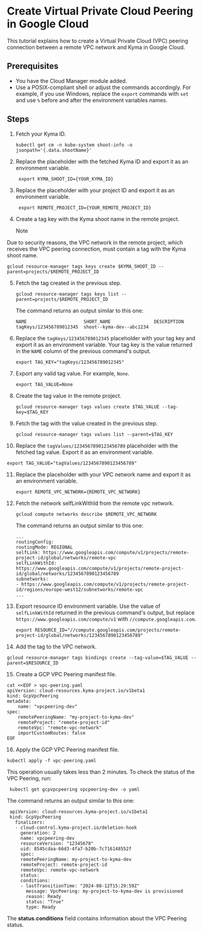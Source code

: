 # Create Virtual Private Cloud Peering in Google Cloud

This tutorial explains how to create a Virtual Private Cloud (VPC) peering connection between a remote VPC network and Kyma in Google Cloud.

## Prerequisites  <!-- {docsify-ignore} -->

- You have the Cloud Manager module added.
- Use a POSIX-compliant shell or adjust the commands accordingly. For example, if you use Windows, replace the `export` commands with `set` and use `%` before and after the environment variables names.

## Steps <!-- {docsify-ignore} -->

1. Fetch your Kyma ID.

    ```shell
   kubectl get cm -n kube-system shoot-info -o jsonpath='{.data.shootName}'
   ```

2. Replace the placeholder with the fetched Kyma ID and export it as an environment variable.

   ```shell
    export KYMA_SHOOT_ID={YOUR_KYMA_ID}
    ```

3. Replace the placeholder with your project ID and export it as an environment variable.

    ```shell
     export REMOTE_PROJECT_ID={YOUR_REMOTE_PROJECT_ID}
     ```

4. Create a tag key with the Kyma shoot name in the remote project.

   > [!NOTE]  
Due to security reasons, the VPC network in the remote project, which receives the VPC peering connection, must contain a tag with the Kyma shoot name.

   ```shell
   gcloud resource-manager tags keys create $KYMA_SHOOT_ID --parent=projects/$REMOTE_PROJECT_ID
   ```

5. Fetch the tag created in the previous step.

   ```shell
   gcloud resource-manager tags keys list --parent=projects/$REMOTE_PROJECT_ID
   ```

   The command returns an output similar to this one:

   ```console
   NAME                     SHORT_NAME                DESCRIPTION
   tagKeys/123456789012345  shoot--kyma-dev--abc1234
   ```

6. Replace the `tagKeys/123456789012345` placeholder with your tag key and export it as an environment variable. Your tag key is the value returned in the `NAME` column of the previous command's output.

    ```shell
    export TAG_KEY="tagKeys/123456789012345"
    ```

7. Export any valid tag value. For example, `None`.

   ```shell
   export TAG_VALUE=None
   ```

8. Create the tag value in the remote project.

   ```shell
   gcloud resource-manager tags values create $TAG_VALUE --tag-key=$TAG_KEY
   ```

9. Fetch the tag with the value created in the previous step.

   ```shell
   gcloud resource-manager tags values list --parent=$TAG_KEY
   ```

10. Replace the `tagValues/1234567890123456789` placeholder with the fetched tag value. Export it as an environment variable.

   ```shell
   export TAG_VALUE="tagValues/1234567890123456789"
   ```

11. Replace the placeholder with your VPC network name and export it as an environment variable.

    ```shell
    export REMOTE_VPC_NETWORK={REMOTE_VPC_NETWORK}
    ```

12. Fetch the network selfLinkWithId from the remote vpc network.

    ```shell
    gcloud compute networks describe $REMOTE_VPC_NETWORK
    ```

    The command returns an output similar to this one:

    ```shell
    ...
    routingConfig:
    routingMode: REGIONAL
    selfLink: https://www.googleapis.com/compute/v1/projects/remote-project-id/global/networks/remote-vpc
    selfLinkWithId: https://www.googleapis.com/compute/v1/projects/remote-project-id/global/networks/1234567890123456789
    subnetworks:
    - https://www.googleapis.com/compute/v1/projects/remote-project-id/regions/europe-west12/subnetworks/remote-vpc
    ...
    ```

13. Export resource ID environment variable. Use the value of `selfLinkWithId` returned in the previous command's output, but replace `https://www.googleapis.com/compute/v1` with `//compute.googleapis.com`.

    ```shell
    export RESOURCE_ID="//compute.googleapis.com/projects/remote-project-id/global/networks/1234567890123456789"
    ```

14. Add the tag to the VPC network.

   ```shell
   gcloud resource-manager tags bindings create --tag-value=$TAG_VALUE --parent=$RESOURCE_ID
   ```

15. Create a GCP VPC Peering manifest file.

   ```shell
   cat <<EOF > vpc-peering.yaml
   apiVersion: cloud-resources.kyma-project.io/v1beta1
   kind: GcpVpcPeering
   metadata:
       name: "vpcpeering-dev"
   spec:
       remotePeeringName: "my-project-to-kyma-dev"
       remoteProject: "remote-project-id"
       remoteVpc: "remote-vpc-network"
       importCustomRoutes: false
   EOF
   ```

16. Apply the GCP VPC Peering manifest file.

   ```shell
   kubectl apply -f vpc-peering.yaml
   ```

   This operation usually takes less than 2 minutes. To check the status of the VPC Peering, run:

   ```shell
    kubectl get gcpvpcpeering vpcpeering-dev -o yaml
   ```

   The command returns an output similar to this one:

   ```console
    apiVersion: cloud-resources.kyma-project.io/v1beta1
    kind: GcpVpcPeering
      finalizers:
      - cloud-control.kyma-project.io/deletion-hook
        generation: 2
        name: vpcpeering-dev
        resourceVersion: "12345678"
        uid: 8545cdaa-66d3-4fa7-b20b-7c716148552f
        spec:
        remotePeeringName: my-project-to-kyma-dev
        remoteProject: remote-project-id
        remoteVpc: remote-vpc-network
        status:
        conditions:
        - lastTransitionTime: "2024-08-12T15:29:59Z"
          message: VpcPeering: my-project-to-kyma-dev is provisioned
          reason: Ready
          status: "True"
          type: Ready
   ```

The **status.conditions** field contains information about the VPC Peering status.

